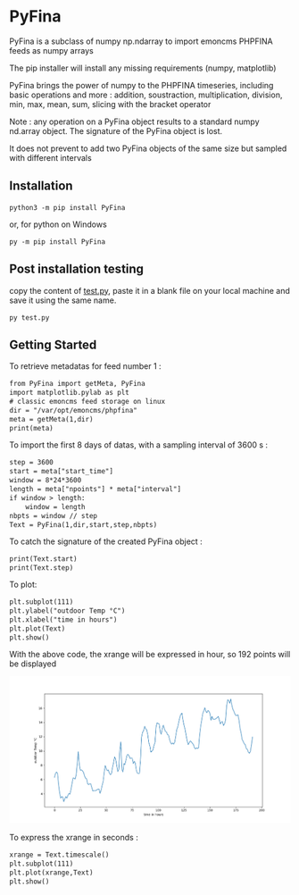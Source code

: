 # PyFina

PyFina is a subclass of numpy np.ndarray to import emoncms PHPFINA feeds as numpy arrays

The pip installer will install any missing requirements (numpy, matplotlib) 

PyFina brings the power of numpy to the PHPFINA timeseries, including basic operations and more : 
addition, soustraction, multiplication, division, min, max, mean, sum, slicing with the bracket operator

Note : any operation on a PyFina object results to a standard numpy nd.array object. 
The signature of the PyFina object is lost.

It does not prevent to add two PyFina objects of the same size but sampled with different intervals


## Installation

```
python3 -m pip install PyFina
```
or, for python on Windows
```
py -m pip install PyFina
```

## Post installation testing

copy the content of [test.py](https://raw.githubusercontent.com/Open-Building-Management/PyFina/main/tests/test.py), paste it in a blank file on your local machine and save it using the same name.

```
py test.py
```

## Getting Started

To retrieve metadatas for feed number 1 :

```
from PyFina import getMeta, PyFina
import matplotlib.pylab as plt
# classic emoncms feed storage on linux
dir = "/var/opt/emoncms/phpfina"
meta = getMeta(1,dir)
print(meta)
```
To import the first 8 days of datas, with a sampling interval of 3600 s :

```
step = 3600
start = meta["start_time"]
window = 8*24*3600
length = meta["npoints"] * meta["interval"]
if window > length:
    window = length
nbpts = window // step
Text = PyFina(1,dir,start,step,nbpts)
```
To catch the signature of the created PyFina object :
```
print(Text.start)
print(Text.step)
```

To plot:
```
plt.subplot(111)
plt.ylabel("outdoor Temp °C")
plt.xlabel("time in hours")
plt.plot(Text)
plt.show()
```
With the above code, the xrange will be expressed in hour, so 192 points will be displayed

![](test.png)

To express the xrange in seconds :
```
xrange = Text.timescale()
plt.subplot(111)
plt.plot(xrange,Text)
plt.show()
```

